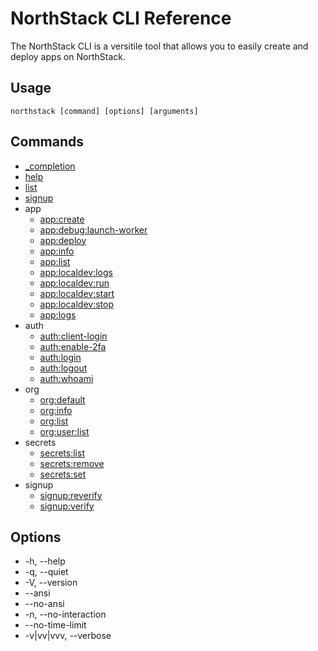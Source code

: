 # NorthStack CLI Reference

The NorthStack CLI is a versitile tool that allows you to easily create and deploy apps on NorthStack.

## Usage

`northstack [command] [options] [arguments]`

## Commands

* [_completion](/cli/reference/_completion.md)
* [help](/cli/reference/help.md)
* [list](/cli/reference/list.md)
* [signup](/cli/reference/signup.md)
* app
  * [app:create](/cli/reference/app/create.md)
  * [app:debug:launch-worker](/cli/reference/app/debug/launch-worker.md)
  * [app:deploy](/cli/reference/app/deploy.md)
  * [app:info](/cli/reference/app/info.md)
  * [app:list](/cli/reference/app/list.md)
  * [app:localdev:logs](/cli/reference/app/localdev/logs.md)
  * [app:localdev:run](/cli/reference/app/localdev/run.md)
  * [app:localdev:start](/cli/reference/app/localdev/start.md)
  * [app:localdev:stop](/cli/reference/app/localdev/stop.md)
  * [app:logs](/cli/reference/app/logs.md)
* auth
  * [auth:client-login](/cli/reference/auth/client-login.md)
  * [auth:enable-2fa](/cli/reference/auth/enable-2fa.md)
  * [auth:login](/cli/reference/auth/login.md)
  * [auth:logout](/cli/reference/auth/logout.md)
  * [auth:whoami](/cli/reference/auth/whoami.md)
* org
  * [org:default](/cli/reference/org/default.md)
  * [org:info](/cli/reference/org/info.md)
  * [org:list](/cli/reference/org/list.md)
  * [org:user:list](/cli/reference/org/user/list.md)
* secrets
  * [secrets:list](/cli/reference/secrets/list.md)
  * [secrets:remove](/cli/reference/secrets/remove.md)
  * [secrets:set](/cli/reference/secrets/set.md)
* signup
  * [signup:reverify](/cli/reference/signup/reverify.md)
  * [signup:verify](/cli/reference/signup/verify.md)

## Options

* -h, --help
* -q, --quiet
* -V, --version
* --ansi
* --no-ansi
* -n, --no-interaction
* --no-time-limit
* -v|vv|vvv, --verbose
